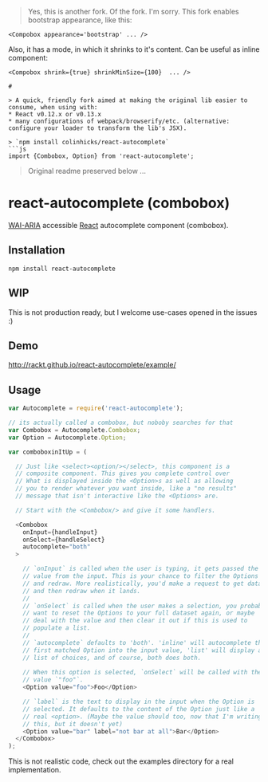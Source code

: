 > Yes, this is another fork. Of the fork. I'm sorry.
This fork enables bootstrap appearance, like this:
```
<Compobox appearance='bootstrap' ... />
```
Also, it has a mode, in which it shrinks to it's content. Can be useful as inline component:
```
<Compobox shrink={true} shrinkMinSize={100}  ... />

#

> A quick, friendly fork aimed at making the original lib easier to consume, when using with:
* React v0.12.x or v0.13.x
* many configurations of webpack/browserify/etc. (alternative: configure your loader to transform the lib's JSX).

> `npm install colinhicks/react-autocomplete`
```js
import {Combobox, Option} from 'react-autocomplete';
```


> Original readme preserved below ...

react-autocomplete (combobox)
=============================

[WAI-ARIA][wai-aria] accessible [React][react] autocomplete component (combobox).

Installation
------------

`npm install react-autocomplete`

WIP
---

This is not production ready, but I welcome use-cases opened in the
issues :)

Demo
----

http://rackt.github.io/react-autocomplete/example/

Usage
-----

```js
var Autocomplete = require('react-autocomplete');

// its actually called a combobox, but noboby searches for that
var Combobox = Autocomplete.Combobox; 
var Option = Autocomplete.Option;

var comboboxinItUp = (

  // Just like <select><option/></select>, this component is a
  // composite component. This gives you complete control over
  // What is displayed inside the <Option>s as well as allowing
  // you to render whatever you want inside, like a "no results"
  // message that isn't interactive like the <Options> are.

  // Start with the <Combobox/> and give it some handlers.

  <Combobox
    onInput={handleInput}
    onSelect={handleSelect}
    autocomplete="both"
  >

    // `onInput` is called when the user is typing, it gets passed the
    // value from the input. This is your chance to filter the Options
    // and redraw. More realistically, you'd make a request to get data
    // and then redraw when it lands.
    //
    // `onSelect` is called when the user makes a selection, you probably
    // want to reset the Options to your full dataset again, or maybe
    // deal with the value and then clear it out if this is used to
    // populate a list.
    //
    // `autocomplete` defaults to 'both'. 'inline' will autocomplete the
    // first matched Option into the input value, 'list' will display a
    // list of choices, and of course, both does both.
 
    // When this option is selected, `onSelect` will be called with the
    // value `"foo"`.
    <Option value="foo">Foo</Option>

    // `label` is the text to display in the input when the Option is
    // selected. It defaults to the content of the Option just like a
    // real <option>. (Maybe the value should too, now that I'm writing
    // this, but it doesn't yet)
    <Option value="bar" label="not bar at all">Bar</Option>
  </Combobox>
);
```

This is not realistic code, check out the examples directory for a real
implementation.

  [wai-aria]:http://www.w3.org/TR/wai-aria/roles#combobox
  [react]:http://facebook.github.io/react/

